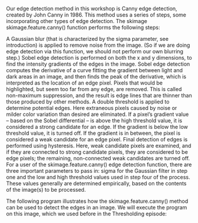 Our edge detection method in this workshop is Canny edge detection, created by John Canny in 1986. This method uses a series of steps, some incorporating other types of edge detection. The skimage skimage.feature.canny() function performs the following steps:

A Gaussian blur (that is characterized by the sigma parameter, see introduction) is applied to remove noise from the image. (So if we are doing edge detection via this function, we should not perform our own blurring step.)
Sobel edge detection is performed on both the x and y dimensions, to find the intensity gradients of the edges in the image. Sobel edge detection computes the derivative of a curve fitting the gradient between light and dark areas in an image, and then finds the peak of the derivative, which is interpreted as the location of an edge pixel.
Pixels that would be highlighted, but seem too far from any edge, are removed. This is called non-maximum suppression, and the result is edge lines that are thinner than those produced by other methods.
A double threshold is applied to determine potential edges. Here extraneous pixels caused by noise or milder color variation than desired are eliminated. If a pixel’s gradient value – based on the Sobel differential – is above the high threshold value, it is considered a strong candidate for an edge. If the gradient is below the low threshold value, it is turned off. If the gradient is in between, the pixel is considered a weak candidate for an edge pixel.
Final detection of edges is performed using hysteresis. Here, weak candidate pixels are examined, and if they are connected to strong candidate pixels, they are considered to be edge pixels; the remaining, non-connected weak candidates are turned off.
For a user of the skimage.feature.canny() edge detection function, there are three important parameters to pass in: sigma for the Gaussian filter in step one and the low and high threshold values used in step four of the process. These values generally are determined empirically, based on the contents of the image(s) to be processed.

The following program illustrates how the skimage.feature.canny() method can be used to detect the edges in an image. We will execute the program on this image, which we used before in the Thresholding episode: